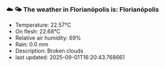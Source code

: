 ### ☁️ 🌤️  The weather in Florianópolis is: Florianópolis

- Temperature: 22.57°C
- On flesh: 22.68°C
- Relative air humidity: 69%
- Rain: 0.0 mm
- Description: Broken clouds
- last updated: 2025-09-01T16:20:43.768661
